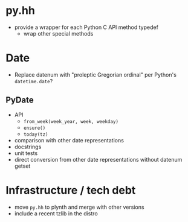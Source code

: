# py.hh

- provide a wrapper for each Python C API method typedef
  - wrap other special methods


# Date

- Replace datenum with "proleptic Gregorian ordinal" per Python's
  `datetime.date`?

## PyDate

- API
  - `from_week(week_year, week, weekday)`
  - `ensure()`
  - `today(tz)`
- comparison with other date representations
- docstrings
- unit tests
- direct conversion from other date representations without datenum getset

# Infrastructure / tech debt

- move `py.hh` to plynth and merge with other versions
- include a recent tzlib in the distro

